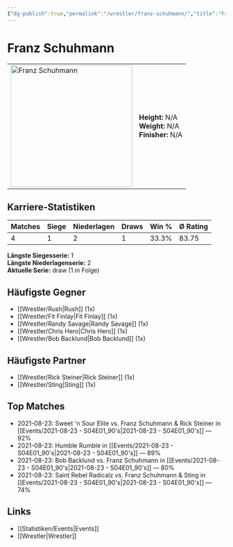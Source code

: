 ```yaml
---
{"dg-publish":true,"permalink":"/wrestler/franz-schuhmann/","title":"Franz Schuhmann","tags":["wrestler"],"noteIcon":""}
---
```



# Franz Schuhmann

<table>
        <tr>
        <td><img src="https://github.com/CptSpaulding1980/choke-slam-wrestling/releases/download/images/Franz_Schuhmann.png" width="280" alt="Franz Schuhmann"></td>
        <td>
        <b>Height:</b> N/A<br>
        <b>Weight:</b> N/A<br>
        <b>Finisher:</b> N/A<br>
        </td>
        </tr>
        </table>
        
## Karriere-Statistiken

| Matches | Siege | Niederlagen | Draws | Win % | Ø Rating |
|---------|-------|-------------|-------|-------|-----------|
| 4 | 1 | 2 | 1 | 33.3% | 83.75 |

**Längste Siegesserie:** 1<br>**Längste Niederlagenserie:** 2<br>**Aktuelle Serie:** draw (1 in Folge)


## Häufigste Gegner
- [[Wrestler/Rush\|Rush]] (1x)
- [[Wrestler/Fit Finlay\|Fit Finlay]] (1x)
- [[Wrestler/Randy Savage\|Randy Savage]] (1x)
- [[Wrestler/Chris Hero\|Chris Hero]] (1x)
- [[Wrestler/Bob Backlund\|Bob Backlund]] (1x)

## Häufigste Partner
- [[Wrestler/Rick Steiner\|Rick Steiner]] (1x)
- [[Wrestler/Sting\|Sting]] (1x)

## Top Matches
- 2021-08-23: Sweet 'n Sour Elite vs. Franz Schuhmann & Rick Steiner in [[Events/2021-08-23 - S04E01_90's\|2021-08-23 - S04E01_90's]] — 92%
- 2021-08-23: Humble Rumble in [[Events/2021-08-23 - S04E01_90's\|2021-08-23 - S04E01_90's]] — 89%
- 2021-08-23: Bob Backlund vs. Franz Schuhmann in [[Events/2021-08-23 - S04E01_90's\|2021-08-23 - S04E01_90's]] — 80%
- 2021-08-23: Saint Rebel Radicalz vs. Franz Schuhmann & Sting in [[Events/2021-08-23 - S04E01_90's\|2021-08-23 - S04E01_90's]] — 74%

## Links
- [[Statistiken/Events\|Events]]
- [[Wrestler\|Wrestler]]
